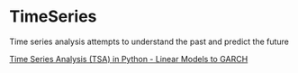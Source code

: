 # TimeSeries
Time series analysis attempts to understand the past and predict the future

[Time Series Analysis (TSA) in Python - Linear Models to GARCH](https://www.blackarbs.com/blog/time-series-analysis-in-python-linear-models-to-garch/11/1/2016)
